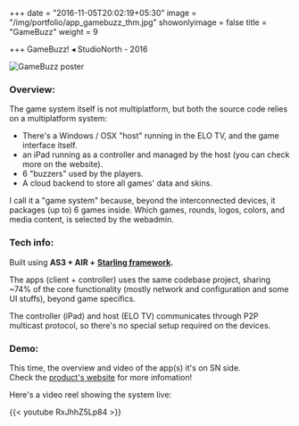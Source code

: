 +++
date = "2016-11-05T20:02:19+05:30"
image = "/img/portfolio/app_gamebuzz_thm.jpg"
showonlyimage = false
title = "GameBuzz"
weight = 9

+++
GameBuzz! ◂ StudioNorth - 2016

<!--more-->

![GameBuzz poster](/img/portfolio/app_gamebuzz_thm.jpg "GameBuzz poster")

### Overview:

The game system itself is not multiplatform, but both the source code relies on a multiplatform system: 

* There's a Windows / OSX "host" running in the ELO TV, and the game interface itself.
* an iPad running as a controller and managed by the host (you can check more on the website).
* 6 "buzzers" used by the players.
* A cloud backend to store all games' data and skins.

I call it a "game system" because, beyond the interconnected devices, it packages (up to) 6 games inside. Which games, rounds, logos, colors,  and media content, is selected by the webadmin.

### Tech info:

Built using **AS3 + AIR +** [**Starling framework**](https://gamua.com/starling/ "Starling")**.**

The apps (client + controller) uses the same codebase project, sharing \~74% of the core functionality (mostly network and configuration and some UI stuffs), beyond game specifics.

The controller (iPad) and host (ELO TV) communicates through P2P multicast protocol, so there's no special setup required on the devices.

### Demo:

This time, the overview and video of the app(s) it's on SN side.   
Check the [product's website](https://www.studionorth.com/gamebuzz/ "GameBuzz! site") for more infomation! 

Here's a video reel showing the system live:

{{< youtube RxJhhZ5Lp84 >}}
